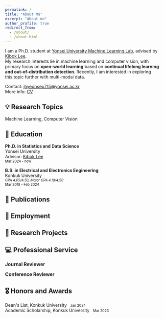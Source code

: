 ```yaml
---
permalink: /
title: "About Me"
excerpt: "About me"
author_profile: true
redirect_from: 
  - /about/
  - /about.html
---
```

I am a Ph.D. student at [Yonsei University Machine Learning Lab](https://ml.yonsei.ac.kr/), advised by [Kibok Lee](https://sites.google.com/site/kibok90).  
My research interests lie in machine learning and computer vision, with primary focus on **open-world learning** based on **continual lifelong learning and out-of-distribution detection**. 
Recently, I am interested in exploring this topic further with multi-modal data.  
  
Contact: <jhyeonseo715@yonsei.ac.kr>  
More info: [CV](https://jhyeonseo.github.io/files/CV_Hyeonseo_Jang.pdf)  
  
💡 Research Topics
------
Machine Learning, Computer Vision  
  
📖 Education
------
**Ph.D. in Statistics and Data Science**  
Yonsei University  
Advisor: [Kibok Lee](https://sites.google.com/site/kibok90)  
<span style="font-size:80%">Mar 2024 - now  </span>  
  
**B.S. in Electrical and Electronics Engineering**  
Konkuk University  
<span style="font-size:80%">*GPA 4.05/4.50, Major GPA 4.18/4.50*  </span>  
<span style="font-size:80%">Mar 2018 - Feb 2024  </span>  
  
📝 Publications
------
  
  
  
  
  
💼 Employment
------
  
  
  
  
  
📌 Research Projects
------
  
  
  

  
💻 Professional Service
------
<span style="font-size:110%">**Journal Reviewer**  </span>  
  
<span style="font-size:110%">**Conference Reviewer**  </span>  
  
🎖 Honors and Awards  
------
Dean's List, Konkuk University&nbsp;&nbsp;&nbsp;<span style="font-size:80%">Jan 2024  </span>  
Academic Scholarship, Konkuk University&nbsp;&nbsp;&nbsp;<span style="font-size:80%">Mar 2023  </span>  
